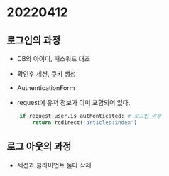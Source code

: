 # 20220412



## 로그인의 과정

* DB와 아이디, 패스워드 대조
* 확인후 세션, 쿠키 생성
* AuthenticationForm

* request에 유저 정보가 이미 포함되어 있다.



```python
    if request.user.is_authenticated: # 로그인 여부
        return redirect('articles:index')
```



## 로그 아웃의 과정

* 세션과 클라이언트 둘다 삭제

